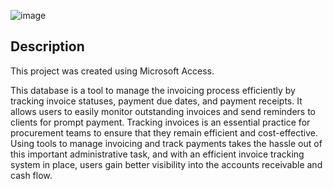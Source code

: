 ![image](https://github.com/GoodbyeKittyy/Time-and-Billing-Management-Database/assets/161730857/3d3b1238-89eb-4728-92cd-6638cdb04338)


 ## Description

This project was created using Microsoft Access. 

This database is a tool to manage the invoicing process efficiently by tracking invoice statuses, payment due dates, and payment receipts. It allows users to easily monitor outstanding invoices and send reminders to clients for prompt payment. Tracking invoices is an essential practice for procurement teams to ensure that they remain efficient and cost-effective. Using tools to manage  invoicing and track payments takes the hassle out of this important administrative task, and with an efficient invoice tracking system in place, users gain better visibility into the accounts receivable and cash flow.
